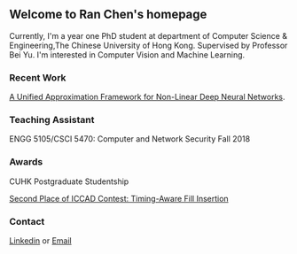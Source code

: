 ## Welcome to Ran Chen's homepage

Currently, I'm a year one PhD student at department of Computer Science & Engineering,The Chinese University of Hong Kong. 
Supervised by Professor Bei Yu. I'm interested in Computer Vision and Machine Learning. 

### Recent Work

[A Unified Approximation Framework for Non-Linear Deep Neural Networks](https://arxiv.org/pdf/1807.10119.pdf). 

### Teaching Assistant

ENGG 5105/CSCI 5470: Computer and Network Security
Fall 2018

### Awards
CUHK Postgraduate Studentship

[Second Place of ICCAD Contest: Timing-Aware Fill Insertion](http://iccad-contest.org/2018/winners.html)

### Contact

[Linkedin](https://www.linkedin.com/in/chen-ran-391a17137/) or [Email](alexjohnny1207@gmail.com)
